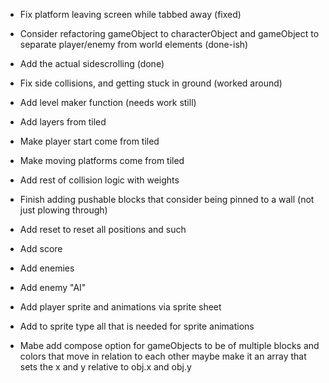 - Fix platform leaving screen while tabbed away (fixed)
- Consider refactoring gameObject to characterObject and gameObject to separate player/enemy from world elements (done-ish)
- Add the actual sidescrolling (done)
- Fix side collisions, and getting stuck in ground (worked around)


- Add level maker function (needs work still)
- Add layers from tiled
- Make player start come from tiled
- Make moving platforms come from tiled

- Add rest of collision logic with weights
- Finish adding pushable blocks that consider being pinned to a wall (not just plowing through)
- Add reset to reset all positions and such



- Add score
- Add enemies
- Add enemy "AI"

- Add player sprite and animations via sprite sheet
- Add to sprite type all that is needed for sprite animations
- Mabe add compose option for gameObjects to be of multiple blocks and colors that move in relation to each other maybe make it an array that sets the x and y relative to obj.x and obj.y 
